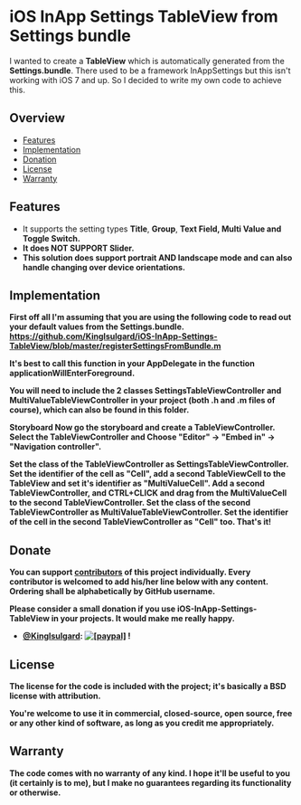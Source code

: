 # iOS InApp Settings TableView from Settings bundle
I wanted to create a <b>TableView</b> which is automatically generated from the <b>Settings.bundle</b>. There used to be a framework InAppSettings but this isn't working with iOS 7 and up. So I decided to write my own code to achieve this.

## Overview
* [Features](#features)
* [Implementation](#implementation)
* [Donation](#donate)
* [License](#license)
* [Warranty](#warranty)

## Features
- It supports the setting types <b>Title</b>, <b>Group</b>, <b>Text <b>Field</b>, <b>Multi Value</b> and <b>Toggle Switch</b>.
- It does NOT SUPPORT <b>Slider</b>.
- This solution does support portrait AND landscape mode and can also handle changing over device orientations.

## Implementation
First off all I'm assuming that you are using the following code to read out your default values from the Settings.bundle.
https://github.com/KingIsulgard/iOS-InApp-Settings-TableView/blob/master/registerSettingsFromBundle.m

It's best to call this function in your <b>AppDelegate</b> in the function <b>applicationWillEnterForeground</b>. 

You will need to include the 2 classes <b>SettingsTableViewController</b> and <b>MultiValueTableViewController</b> in your project (both .h and .m files of course), which can also be found in this folder.

<b>Storyboard</b> Now go the storyboard and create a <b>TableViewController</b>. Select the TableViewController and Choose "<b>Editor</b>" -> "<b>Embed in</b>" -> "<b>Navigation controller</b>".

Set the class of the TableViewController as <b>SettingsTableViewController</b>. Set the identifier of the cell as "Cell", add a second TableViewCell to the TableView and set it's identifier as "<b>MultiValueCell</b>". Add a second TableViewController, and CTRL+CLICK and drag from the MultiValueCell to the second TableViewController. Set the class of the second TableViewController as <b>MultiValueTableViewController</b>. Set the identifier of the cell in the second TableViewController as "<b>Cell</b>" too. That's it!

## Donate
You can support [contributors](https://github.com/KingIsulgard/iOS-InApp-Settings-TableView/graphs/contributors) of this project individually. Every contributor is welcomed to add his/her line below with any content. Ordering shall be alphabetically by GitHub username.

Please consider a small donation if you use iOS-InApp-Settings-TableView in your projects. It would make me really happy.

* [@KingIsulgard](https://github.com/KingIsulgard): <a href="https://www.paypal.com/cgi-bin/webscr?cmd=_s-xclick&hosted_button_id=HQE64D8RQGPLC"><img src="https://www.paypalobjects.com/en_US/i/btn/btn_donate_LG.gif" alt="[paypal]" /></a> !

## License
The license for the code is included with the project; it's basically a BSD license with attribution.

You're welcome to use it in commercial, closed-source, open source, free or any other kind of software, as long as you credit me appropriately.

## Warranty
The code comes with no warranty of any kind. I hope it'll be useful to you (it certainly is to me), but I make no guarantees regarding its functionality or otherwise.
